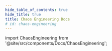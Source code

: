 ```yaml
---
hide_table_of_contents: true
hide_title: true
title: Chaos Engineering Docs
# id: chaos-engineering
---
```


<!-- # Chaos Engineering -->

<!-- Custom component -->

import ChaosEngineering from '@site/src/components/Docs/ChaosEngineering';

<ChaosEngineering />
